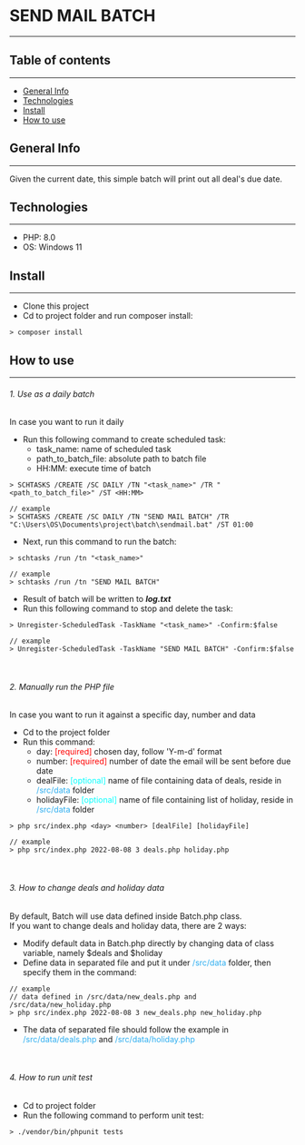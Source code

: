 # SEND MAIL BATCH

---

## Table of contents

---
* [General Info](#general-info)
* [Technologies](#technologies)
* [Install](#install)
* [How to use](#how-to-use)


## General Info

---
Given the current date, this simple batch will print out all deal's due date.

## Technologies

---
* PHP: 8.0
* OS: Windows 11

## Install

---
* Clone this project
* Cd to project folder and run composer install:
```
> composer install
```

## How to use

---
###### 1. Use as a daily batch
In case you want to run it daily
- Run this following command to create scheduled task:
  - task_name: name of scheduled task
  - path_to_batch_file: absolute path to batch file
  - HH:MM: execute time of batch
```
> SCHTASKS /CREATE /SC DAILY /TN "<task_name>" /TR "<path_to_batch_file>" /ST <HH:MM>
```
```
// example
> SCHTASKS /CREATE /SC DAILY /TN "SEND MAIL BATCH" /TR "C:\Users\OS\Documents\project\batch\sendmail.bat" /ST 01:00
```
- Next, run this command to run the batch:
```
> schtasks /run /tn "<task_name>"
```
```
// example
> schtasks /run /tn "SEND MAIL BATCH"
```
- Result of batch will be written to **_log.txt_**
- Run this following command to stop and delete the task:
```
> Unregister-ScheduledTask -TaskName "<task_name>" -Confirm:$false
```
```
// example
> Unregister-ScheduledTask -TaskName "SEND MAIL BATCH" -Confirm:$false
```
<br />

###### 2. Manually run the PHP file
In case you want to run it against a specific day, number and data
- Cd to the project folder
- Run this command:
  - day: <span style="color: red">[required]</span> chosen day, follow 'Y-m-d' format
  - number: <span style="color: red">[required]</span> number of date the email will be sent before due date
  - dealFile: <span style="color: cyan">[optional]</span> name of file containing data of deals, reside in <span style="color: #2EAEF0">/src/data</span> folder
  - holidayFile: <span style="color: cyan">[optional]</span> name of file containing list of holiday, reside in <span style="color: #2EAEF0">/src/data</span> folder
```
> php src/index.php <day> <number> [dealFile] [holidayFile]
```
```
// example
> php src/index.php 2022-08-08 3 deals.php holiday.php
```
<br />

###### 3. How to change deals and holiday data
By default, Batch will use data defined inside Batch.php class.<br />
If you want to change deals and holiday data, there are 2 ways:
- Modify default data in Batch.php directly by changing data of class variable, namely $deals and $holiday
- Define data in separated file and put it under <span style="color: #2EAEF0">/src/data</span> folder, then specify them in the command:
```
// example
// data defined in /src/data/new_deals.php and /src/data/new_holiday.php
> php src/index.php 2022-08-08 3 new_deals.php new_holiday.php
```
- The data of separated file should follow the example in <span style="color: #2EAEF0">/src/data/deals.php</span> and <span style="color: #2EAEF0">/src/data/holiday.php</span>

<br />

###### 4. How to run unit test
- Cd to project folder
- Run the following command to perform unit test:
```
> ./vendor/bin/phpunit tests
```